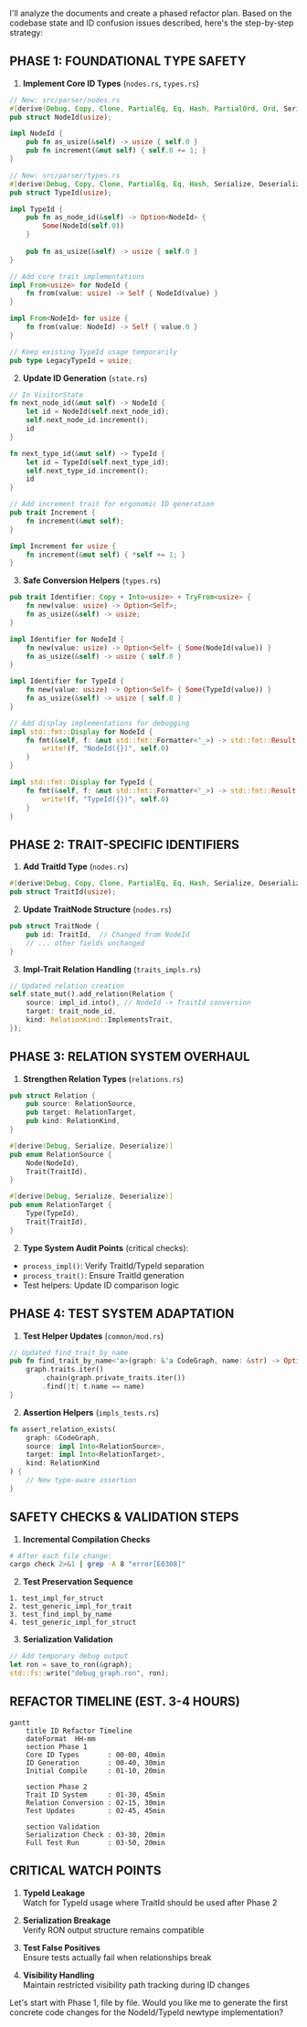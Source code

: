 I'll analyze the documents and create a phased refactor plan. Based on the codebase state and ID confusion issues described, here's the step-by-step strategy:

PHASE 1: FOUNDATIONAL TYPE SAFETY
---------------------------------
1. **Implement Core ID Types** (`nodes.rs`, `types.rs`)
```rust
// New: src/parser/nodes.rs
#[derive(Debug, Copy, Clone, PartialEq, Eq, Hash, PartialOrd, Ord, Serialize, Deserialize, Default)]
pub struct NodeId(usize);

impl NodeId {
    pub fn as_usize(&self) -> usize { self.0 }
    pub fn increment(&mut self) { self.0 += 1; }
}

// New: src/parser/types.rs
#[derive(Debug, Copy, Clone, PartialEq, Eq, Hash, Serialize, Deserialize, Default)]
pub struct TypeId(usize);

impl TypeId {
    pub fn as_node_id(&self) -> Option<NodeId> {
        Some(NodeId(self.0))
    }
    
    pub fn as_usize(&self) -> usize { self.0 }
}

// Add core trait implementations
impl From<usize> for NodeId {
    fn from(value: usize) -> Self { NodeId(value) }
}

impl From<NodeId> for usize {
    fn from(value: NodeId) -> Self { value.0 }
}

// Keep existing TypeId usage temporarily
pub type LegacyTypeId = usize;
```

2. **Update ID Generation** (`state.rs`)
```rust
// In VisitorState
fn next_node_id(&mut self) -> NodeId {
    let id = NodeId(self.next_node_id);
    self.next_node_id.increment();
    id
}

fn next_type_id(&mut self) -> TypeId {
    let id = TypeId(self.next_type_id);
    self.next_type_id.increment();
    id
}

// Add increment trait for ergonomic ID generation
pub trait Increment {
    fn increment(&mut self);
}

impl Increment for usize {
    fn increment(&mut self) { *self += 1; }
}
```

3. **Safe Conversion Helpers** (`types.rs`)
```rust
pub trait Identifier: Copy + Into<usize> + TryFrom<usize> {
    fn new(value: usize) -> Option<Self>;
    fn as_usize(&self) -> usize;
}

impl Identifier for NodeId {
    fn new(value: usize) -> Option<Self> { Some(NodeId(value)) }
    fn as_usize(&self) -> usize { self.0 }
}

impl Identifier for TypeId {
    fn new(value: usize) -> Option<Self> { Some(TypeId(value)) }
    fn as_usize(&self) -> usize { self.0 }
}

// Add display implementations for debugging
impl std::fmt::Display for NodeId {
    fn fmt(&self, f: &mut std::fmt::Formatter<'_>) -> std::fmt::Result {
        write!(f, "NodeId({})", self.0)
    }
}

impl std::fmt::Display for TypeId {
    fn fmt(&self, f: &mut std::fmt::Formatter<'_>) -> std::fmt::Result {
        write!(f, "TypeId({})", self.0)
    }
}
```

PHASE 2: TRAIT-SPECIFIC IDENTIFIERS
-----------------------------------
1. **Add TraitId Type** (`nodes.rs`)
```rust
#[derive(Debug, Copy, Clone, PartialEq, Eq, Hash, Serialize, Deserialize)]
pub struct TraitId(usize);
```

2. **Update TraitNode Structure** (`nodes.rs`)
```rust
pub struct TraitNode {
    pub id: TraitId,  // Changed from NodeId
    // ... other fields unchanged
}
```

3. **Impl-Trait Relation Handling** (`traits_impls.rs`)
```rust
// Updated relation creation
self.state_mut().add_relation(Relation {
    source: impl_id.into(), // NodeId -> TraitId conversion
    target: trait_node_id,
    kind: RelationKind::ImplementsTrait,
});
```

PHASE 3: RELATION SYSTEM OVERHAUL
---------------------------------
1. **Strengthen Relation Types** (`relations.rs`)
```rust
pub struct Relation {
    pub source: RelationSource,
    pub target: RelationTarget,
    pub kind: RelationKind,
}

#[derive(Debug, Serialize, Deserialize)]
pub enum RelationSource {
    Node(NodeId),
    Trait(TraitId),
}

#[derive(Debug, Serialize, Deserialize)]
pub enum RelationTarget {
    Type(TypeId),
    Trait(TraitId),
}
```

2. **Type System Audit Points** (critical checks):
- `process_impl()`: Verify TraitId/TypeId separation
- `process_trait()`: Ensure TraitId generation
- Test helpers: Update ID comparison logic

PHASE 4: TEST SYSTEM ADAPTATION
--------------------------------
1. **Test Helper Updates** (`common/mod.rs`)
```rust
// Updated find_trait_by_name
pub fn find_trait_by_name<'a>(graph: &'a CodeGraph, name: &str) -> Option<&'a TraitNode> {
    graph.traits.iter()
        .chain(graph.private_traits.iter())
        .find(|t| t.name == name)
}
```

2. **Assertion Helpers** (`impls_tests.rs`)
```rust
fn assert_relation_exists(
    graph: &CodeGraph,
    source: impl Into<RelationSource>,
    target: impl Into<RelationTarget>,
    kind: RelationKind
) {
    // New type-aware assertion
}
```

SAFETY CHECKS & VALIDATION STEPS
--------------------------------
1. **Incremental Compilation Checks**
```bash
# After each file change:
cargo check 2>&1 | grep -A 8 "error[E0308]"
```

2. **Test Preservation Sequence**
```text
1. test_impl_for_struct
2. test_generic_impl_for_trait
3. test_find_impl_by_name
4. test_generic_impl_for_struct
```

3. **Serialization Validation**
```rust
// Add temporary debug output
let ron = save_to_ron(&graph);
std::fs::write("debug_graph.ron", ron);
```

REFACTOR TIMELINE (EST. 3-4 HOURS)
-----------------------------------
```mermaid
gantt
    title ID Refactor Timeline
    dateFormat  HH-mm
    section Phase 1
    Core ID Types       : 00-00, 40min
    ID Generation       : 00-40, 30min
    Initial Compile     : 01-10, 20min
    
    section Phase 2
    Trait ID System     : 01-30, 45min
    Relation Conversion : 02-15, 30min
    Test Updates        : 02-45, 45min
    
    section Validation
    Serialization Check : 03-30, 20min
    Full Test Run       : 03-50, 20min
```

CRITICAL WATCH POINTS
---------------------
1. **TypeId Leakage**  
   Watch for TypeId usage where TraitId should be used after Phase 2

2. **Serialization Breakage**  
   Verify RON output structure remains compatible

3. **Test False Positives**  
   Ensure tests actually fail when relationships break

4. **Visibility Handling**  
   Maintain restricted visibility path tracking during ID changes

Let's start with Phase 1, file by file. Would you like me to generate the first concrete code changes for the NodeId/TypeId newtype implementation?
